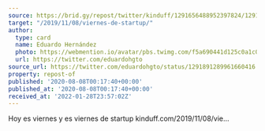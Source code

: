 ```yaml
---
source: https://brid.gy/repost/twitter/kinduff/1291656488952397824/1291891289961660416
target: "/2019/11/08/viernes-de-startup/"
author:
  type: card
  name: Eduardo Hernández
  photo: https://webmention.io/avatar/pbs.twimg.com/f5a690441d125c0a1c0e49fb01e1c3b2ecc7ababb0ff4bfeb55eb98f34fcb690.jpg
  url: https://twitter.com/eduardohgto
source_url: https://twitter.com/eduardohgto/status/1291891289961660416
property: repost-of
published: '2020-08-08T00:17:40+00:00'
published_at: '2020-08-08T00:17:40+00:00'
received_at: '2022-01-28T23:57:02Z'
---
```


Hoy es viernes y es viernes de startup kinduff.com/2019/11/08/vie…